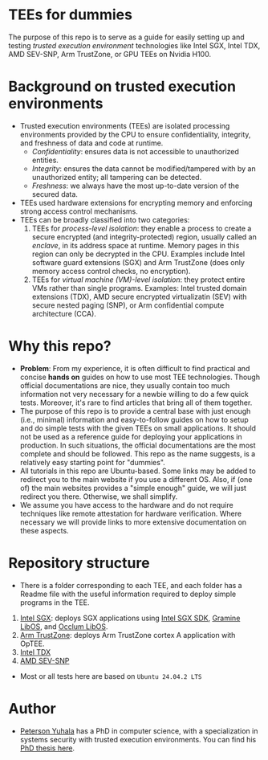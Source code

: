 # TEEs for dummies
The purpose of this repo is to serve as a guide for easily setting up and testing _trusted execution environment_ technologies like Intel SGX, Intel TDX, AMD SEV-SNP, Arm TrustZone, or GPU TEEs on Nvidia H100.

# Background on trusted execution environments
- Trusted execution environments (TEEs) are isolated processing environments provided by the CPU to ensure confidentiality, integrity, and freshness of data and code at runtime. 
  - _Confidentiality_: ensures data is not accessible to unauthorized entities.
  - _Integrity_: ensures the data cannot be modified/tampered with by an unauthorized entity; all tampering can be detected.
  - _Freshness_: we always have the most up-to-date version of the secured data.
- TEEs used hardware extensions for encrypting memory and enforcing strong access control mechanisms.
- TEEs can be broadly classified into two categories: 
    1. TEEs for _process-level isolation_: they enable a process to create a secure encrypted (and integrity-protected) region, usually called an _enclave_, in its address space at runtime. Memory pages in this region can only be decrypted in the CPU. Examples include Intel software guard extensions (SGX) and Arm TrustZone (does only memory access control checks, no encryption).
    2. TEEs for _virtual machine (VM)-level isolation_: they protect entire VMs rather than single programs. Examples: Intel trusted domain extensions (TDX), AMD secure encrypted virtualizatin (SEV) with secure nested paging (SNP), or Arm confidential compute architecture (CCA).

# Why this repo?
- **Problem**: From my experience, it is often difficult to find practical and concise **hands on** guides on how to use most TEE technologies. Though official documentations are nice, they usually contain too much information not very necessary for a newbie willing to do a few quick tests. Moreover, it's rare to find articles that bring all of them together.
- The purpose of this repo is to provide a central base with just enough (i.e., minimal) information and easy-to-follow guides on how to setup and do simple tests with the given TEEs on small applications. It should not be used as a reference guide for deploying your applications in production. In such situations, the official documentations are the most complete and should be followed. This repo as the name suggests, is a relatively easy starting point for "dummies".
- All tutorials in this repo are Ubuntu-based. Some links may be added to redirect you to the main website if you use a different OS.
Also, if (one of) the main websites provides a "simple enough" guide, we will just redirect you there. Otherwise, we shall simplify.
- We assume you have access to the hardware and do not require techniques like remote attestation for hardware verification. Where necessary we will provide links to more extensive documentation on these aspects.  

# Repository structure
- There is a folder corresponding to each TEE, and each folder has a Readme file with the useful information required to deploy simple programs in the TEE.
1. [Intel SGX](sgx/README.md): deploys SGX applications using [Intel SGX SDK](), [Gramine LibOS](https://gramine.readthedocs.io/en/stable/), and [Occlum LibOS](https://occlum.readthedocs.io/en/latest/quickstart.html#). 
2. [Arm TrustZone](trustzone/README.md): deploys Arm TrustZone cortex A application with OpTEE.
3. [Intel TDX](tdx/README.md)
4. [AMD SEV-SNP]()

- Most or all tests here are based on `Ubuntu 24.04.2 LTS`

# Author
- [Peterson Yuhala](https://yuhala.github.io/) has a PhD in computer science, with a specialization in systems security with trusted execution environments. You can find his [PhD thesis here](https://yuhala.github.io/assets/pdf/thesis-peterson-yuhala.pdf).
  

